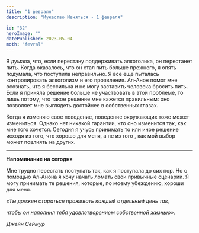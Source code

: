 ```yaml
---
title: "1 февраля"
description: "Мужество Меняться - 1 февраля"

id: "32"
heroImage: ""
datePublished: 2023-05-04
moth: "fevral"
---
```


Я думала, что, если перестану поддерживать алкоголика, он перестанет пить.
Когда оказалось, что он стал пить больше прежнего, я опять подумала, что
поступила неправильно. Я все еще пыталась контролировать алкоголизм и его
проявления. Ал-Анон помог мне осознать, что я бессильна и не могу заставить
человека бросить пить. Если я приняла решение больше не участвовать в этой
проблеме, то лишь потому, что такое решение мне кажется правильным: оно
позволяет мне выглядеть достойнее в собственных глазах.

Когда я изменяю свое поведение, поведение окружающих тоже может измениться.
Однако нет никакой гарантии, что оно изменится так, как мне того хочется.
Сегодня я учусь принимать то или иное решение исходя из того, что хорошо для
меня, а не из того , как мой выбор может повлиять на других.

---

**Напоминание на сегодня**

Мне трудно перестать поступать так, как я поступала до сих пор. Но с помощью
Ал-Анона я хочу начать ломать свои привычные сценарии. Я могу принимать те
решения, которые, по моему убеждению, хороши для меня.

_«Ты должен стараться проживать каждый отдельный день так,_

_чтобы он наполнил тебя удовлетворением собственной жизнью»._

_Джейн Сеймур_
